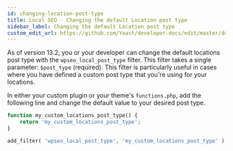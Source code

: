 ```yaml
---
id: changing-location-post-type
title: Local SEO - Changing the default Location post type
sidebar_label: Changing the default Location post type
custom_edit_url: https://github.com/Yoast/developer-docs/edit/master/docs/customization/local-seo/changing-location-post-type.md
---
```


As of version 13.2, you or your developer can change the default locations post type with the `wpseo_local_post_type` filter. This filter takes a single parameter: `$post_type` (required).
This filter is particularly useful in cases where you have defined a custom post type that you're using for your locations.

In either your custom plugin or your theme's `functions.php`, add the following line and change the default value to your desired post type.

```php
function my_custom_locations_post_type() {
    return 'my_custom_locations_post_type';
}

add_filter( 'wpseo_local_post_type', 'my_custom_locations_post_type' );
```

